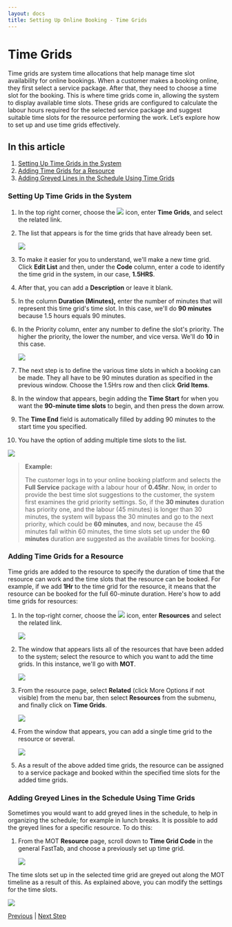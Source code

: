 ```yaml
---
layout: docs
title: Setting Up Online Booking - Time Grids
---
```


# Time Grids

Time grids are system time allocations that help manage time slot availability for online bookings. When a customer makes a booking online, they first select a service package. After that, they need to choose a time slot for the booking. This is where time grids come in, allowing the system to display available time slots. These grids are configured to calculate the labour hours required for the selected service package and suggest suitable time slots for the resource performing the work. Let’s explore how to set up and use time grids effectively.

## In this article
1. [Setting Up Time Grids in the System](#setting-up-time-grids-in-the-system)
2. [Adding Time Grids for a Resource](#adding-time-grids-for-a-resource)
3. [Adding Greyed Lines in the Schedule Using Time Grids](#adding-greyed-lines-in-the-schedule-using-time-grids)

### Setting Up Time Grids in the System
1. In the top right corner, choose the ![](media/search_icon.png) icon, enter **Time Grids**, and select the related link.
1. The list that appears is for the time grids that have already been set.

   ![](media/garagehive-online-booking-time-grids1.gif)

1. To make it easier for you to understand, we'll make a new time grid. Click **Edit List** and then, under the **Code** column, enter a code to identify the time grid in the system, in our case, **1.5HRS**.
1. After that, you can add a **Description** or leave it blank.
1. In the column **Duration (Minutes),** enter the number of minutes that will represent this time grid's time slot. In this case, we'll do **90 minutes** because 1.5 hours equals 90 minutes.
1. In the Priority column, enter any number to define the slot's priority. The higher the priority, the lower the number, and vice versa. We'll do **10** in this case.

   ![](media/garagehive-online-booking-time-grids2.gif)  

1. The next step is to define the various time slots in which a booking can be made. They all have to be 90 minutes duration as specified in the previous window. Choose the 1.5Hrs row and then click **Grid Items**.
1. In the window that appears, begin adding the **Time Start** for when you want the **90-minute time slots** to begin, and then press the down arrow.
1. The **Time End** field is automatically filled by adding 90 minutes to the start time you specified.
1. You have the option of adding multiple time slots to the list.

  ![](media/garagehive-online-booking-time-grids3.gif)

> **Example:**
> 
> The customer logs in to your online booking platform and selects the **Full Service** package with a labour hour of **0.45hr**. Now, in order to provide the best time slot suggestions to the customer, the system first examines the grid priority settings. So, if the **30 minutes** duration has priority one, and the labour (45 minutes) is longer than 30 minutes, the system will bypass the 30 minutes and go to the next priority, which could be **60 minutes**, and now, because the 45 minutes fall within 60 minutes, the time slots set up under the **60 minutes** duration are suggested as the available times for booking.

### Adding Time Grids for a Resource
Time grids are added to the resource to specify the duration of time that the resource can work and the time slots that the resource can be booked. For example, if we add **1Hr** to the time grid for the resource, it means that the resource can be booked for the full 60-minute duration. Here's how to add time grids for resources:
1. In the top-right corner, choose the ![](media/search_icon.png) icon, enter **Resources** and select the related link.

   ![](media/garagehive-online-booking-time-grids4.png)

2. The window that appears lists all of the resources that have been added to the system; select the resource to which you want to add the time grids. In this instance, we'll go with **MOT**.

   ![](media/garagehive-online-booking-time-grids5.png)

3. From the resource page, select **Related** (click More Options if not visible) from the menu bar, then select **Resources** from the submenu, and finally click on **Time Grids**.

   ![](media/garagehive-online-booking-time-grids6.png)

4. From the window that appears, you can add a single time grid to the resource or several.

   ![](media/garagehive-online-booking-time-grids7.png)

5. As a result of the above added time grids, the resource can be assigned to a service package and booked within the specified time slots for the added time grids.

### Adding Greyed Lines in the Schedule Using Time Grids
Sometimes you would want to add greyed lines in the schedule, to help in organizing the schedule; for example in lunch breaks. It is possible to add the greyed lines for a specific resource. To do this:
1. From the MOT **Resource** page, scroll down to **Time Grid Code** in the general FastTab, and choose a previously set up time grid.

   ![](media/garagehive-online-booking-time-grids6.gif)

The time slots set up in the selected time grid are greyed out along the MOT timeline as a result of this. As explained above, you can modify the settings for the time slots.

  ![](media/garagehive-online-booking-time-grids7.gif)


[Previous](/docs/garagehive-onlinebooking-service-packages.html) | [Next Step](/docs/garagehive-onlinebooking-service-workgroups-and-service-hours.html)